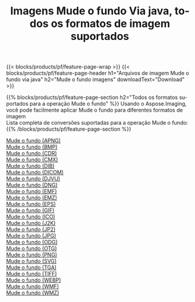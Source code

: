 ﻿---
title: Imagens Mude o fundo Via java, todos os formatos de imagem suportados 
weight: 3920
url: /pt/java/change-background 
lang: pt
langdirlevel: 2
locales: zh-hans,ja,it,ru,de,es,fr,nl,id,lt,pl,pt,vi,tr,ko,zh-hant,ar,hi,th,sv,cs,uk,he
description: Usando Aspose.Imaging, você pode facilmente imagens Mude o fundo Via java
---

{{< blocks/products/pf/feature-page-wrap >}}
{{< blocks/products/pf/feature-page-header h1="Arquivos de imagem Mude o fundo via java" h2="Mude o fundo imagens" downloadText="Download" >}}


{{% blocks/products/pf/feature-page-section  h2="Todos os formatos suportados para a operação Mude o fundo" %}}
Usando o Aspose.Imaging, você pode facilmente aplicar Mude o fundo para diferentes formatos de imagem
<br/>
Lista completa de conversões suportadas para a operação Mude o fundo:
{{% /blocks/products/pf/feature-page-section %}}
<div class="container-fluid productfamilypage bg-gray">
    <div class="convertypes bg-gray agp-content section">
        <div class="container">
		<div class="row other-converters">
		    <div class='col-md-2 other-converter remove-lp remove-rp'><a href="/imaging/pt/java/change-background/apng" >Mude o fundo (APNG)</a></div><div class='col-md-2 other-converter remove-lp remove-rp'><a href="/imaging/pt/java/change-background/bmp" >Mude o fundo (BMP)</a></div><div class='col-md-2 other-converter remove-lp remove-rp'><a href="/imaging/pt/java/change-background/cdr" >Mude o fundo (CDR)</a></div><div class='col-md-2 other-converter remove-lp remove-rp'><a href="/imaging/pt/java/change-background/cmx" >Mude o fundo (CMX)</a></div><div class='col-md-2 other-converter remove-lp remove-rp'><a href="/imaging/pt/java/change-background/dib" >Mude o fundo (DIB)</a></div><div class='col-md-2 other-converter remove-lp remove-rp'><a href="/imaging/pt/java/change-background/dicom" >Mude o fundo (DICOM)</a></div><div class='col-md-2 other-converter remove-lp remove-rp'><a href="/imaging/pt/java/change-background/djvu" >Mude o fundo (DJVU)</a></div><div class='col-md-2 other-converter remove-lp remove-rp'><a href="/imaging/pt/java/change-background/dng" >Mude o fundo (DNG)</a></div><div class='col-md-2 other-converter remove-lp remove-rp'><a href="/imaging/pt/java/change-background/emf" >Mude o fundo (EMF)</a></div><div class='col-md-2 other-converter remove-lp remove-rp'><a href="/imaging/pt/java/change-background/emz" >Mude o fundo (EMZ)</a></div><div class='col-md-2 other-converter remove-lp remove-rp'><a href="/imaging/pt/java/change-background/eps" >Mude o fundo (EPS)</a></div><div class='col-md-2 other-converter remove-lp remove-rp'><a href="/imaging/pt/java/change-background/gif" >Mude o fundo (GIF)</a></div><div class='col-md-2 other-converter remove-lp remove-rp'><a href="/imaging/pt/java/change-background/ico" >Mude o fundo (ICO)</a></div><div class='col-md-2 other-converter remove-lp remove-rp'><a href="/imaging/pt/java/change-background/j2k" >Mude o fundo (J2K)</a></div><div class='col-md-2 other-converter remove-lp remove-rp'><a href="/imaging/pt/java/change-background/jp2" >Mude o fundo (JP2)</a></div><div class='col-md-2 other-converter remove-lp remove-rp'><a href="/imaging/pt/java/change-background/jpg" >Mude o fundo (JPG)</a></div><div class='col-md-2 other-converter remove-lp remove-rp'><a href="/imaging/pt/java/change-background/odg" >Mude o fundo (ODG)</a></div><div class='col-md-2 other-converter remove-lp remove-rp'><a href="/imaging/pt/java/change-background/otg" >Mude o fundo (OTG)</a></div><div class='col-md-2 other-converter remove-lp remove-rp'><a href="/imaging/pt/java/change-background/png" >Mude o fundo (PNG)</a></div><div class='col-md-2 other-converter remove-lp remove-rp'><a href="/imaging/pt/java/change-background/svg" >Mude o fundo (SVG)</a></div><div class='col-md-2 other-converter remove-lp remove-rp'><a href="/imaging/pt/java/change-background/tga" >Mude o fundo (TGA)</a></div><div class='col-md-2 other-converter remove-lp remove-rp'><a href="/imaging/pt/java/change-background/tiff" >Mude o fundo (TIFF)</a></div><div class='col-md-2 other-converter remove-lp remove-rp'><a href="/imaging/pt/java/change-background/webp" >Mude o fundo (WEBP)</a></div><div class='col-md-2 other-converter remove-lp remove-rp'><a href="/imaging/pt/java/change-background/wmf" >Mude o fundo (WMF)</a></div><div class='col-md-2 other-converter remove-lp remove-rp'><a href="/imaging/pt/java/change-background/wmz" >Mude o fundo (WMZ)</a></div>
                </div>
        </div>
    </div>
</div>
<br/>
